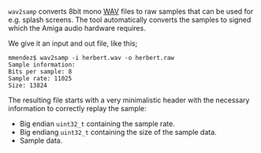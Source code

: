 ```wav2samp``` converts 8bit mono [WAV](https://en.wikipedia.org/wiki/WAV) files to raw samples that can be used for e.g. splash screens. The tool automatically converts the samples to signed which the Amiga audio hardware requires.

We give it an input and out file, like this;

```
mmendez$ wav2samp -i herbert.wav -o herbert.raw
Sample information:
Bits per sample: 8
Sample rate: 11025
Size: 13824
```

The resulting file starts with a very minimalistic header with the necessary information to correctly replay the sample:

* Big endian ```uint32_t``` containing the sample rate.
* Big endiang ```uint32_t``` containing the size of the sample data.
* Sample data.
